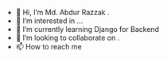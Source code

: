 - 👋 Hi, I’m Md. Abdur Razzak .
- 👀 I’m interested in ...
- 🌱 I’m currently learning Django for Backend
- 💞️ I’m looking to collaborate on .
- 📫 How to reach me

<!---
abdur-razzak2672/abdur-razzak2672 is a ✨ special ✨ repository because its `README.md` (this file) appears on your GitHub profile.
You can click the Preview link to take a look at your changes.
--->
